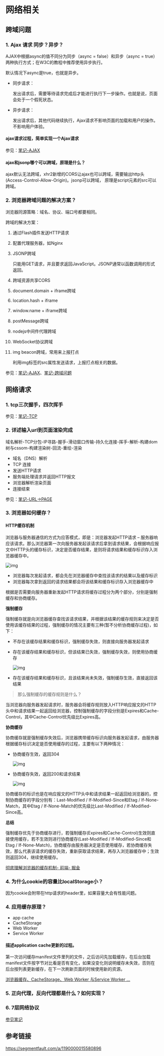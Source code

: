 # 网络相关

## 跨域问题

### 1. Ajax 请求 同步？异步？

AJAX中根据async的值不同分为同步（async = false）和异步（async = true）两种执行方式；在W3C的教程中推荐使用异步执行。

默认情况下async是true，也就是异步。

- 同步请求：

  发出请求后，需要等待请求完成后才能进行执行下一步操作。也就是说，页面会处于一个假死状态。

- 异步请求：

  发出请求后，其他代码继续执行，Ajax请求不影响页面的加载和用户的操作。不影响用户体验。

#### ajax请求过程，简单实现一个Ajax请求

参见：[笔记-AJAX](https://babyshulei.github.io/mybooks/front-end/05-network/04-ajax/)



#### ajax和jsonp哪个可以跨域，原理是什么？

ajax默认无法跨域，xhr2新增的CORS让ajax也可以跨域，需要输出http头(Access-Control-Allow-Origin)。jsonp可以跨域， 原理是script元素的src可以跨域。



### 2. 浏览器跨域问题的解决方案？

浏览器同源策略：域名、协议、端口号都要相同。

跨域的解决方案：

1. 通过Flash插件发送HTTP请求

2. 配置代理服务器，如Nginx

3. JSONP跨域

   只能用GET请求，并且要求返回JavaScript。JSONP通常以函数调用的形式返回。

4. 跨域资源共享CORS

5. document.domain + iframe跨域

6. location.hash + iframe

7. window.name + iframe跨域

8. postMessage跨域

9. nodejs中间件代理跨域

10. WebSocket协议跨域

11. img beacon跨域，常用来上报打点

    利用img标签的src属性发送请求，上报打点相关的数据。

参见：[笔记-AJAX](https://babyshulei.github.io/mybooks/front-end/05-network/04-ajax/)、[笔记-跨域问题](https://babyshulei.github.io/mybooks/front-end/05-network/05-cross-domain.html)



## 网络请求

### 1. tcp三次握手，四次挥手

参见：[笔记-TCP](https://babyshulei.github.io/mybooks/front-end/05-network/01-tcp/)



### 2. 详述输入url到页面渲染完成

域名解析-TCP分包-IP寻路-握手-滑动窗口传输-持久化连接-挥手-解析-构建dom树与cssom-构建渲染树-回流-重绘-渲染

- 域名（DNS）解析
- TCP 连接
- 发送HTTP请求
- 服务端处理请求并返回HTTP报文
- 浏览器解析渲染页面
- 连接结束

参见：[笔记-URL->PAGE](https://babyshulei.github.io/mybooks/front-end/05-network/06-url-webpage.html)



### 3. 浏览器如何缓存？

#### HTTP缓存机制

浏览器与服务器通信的方式为应答模式，即是：浏览器发起HTTP请求 – 服务器响应该请求。那么浏览器第一次向服务器发起该请求后拿到请求结果，会根据响应报文中HTTP头的缓存标识，决定是否缓存结果，是则将请求结果和缓存标识存入浏览器缓存中。

![img](.\images\http-cache.jpg)

- 浏览器每次发起请求，都会先在浏览器缓存中查找该请求的结果以及缓存标识
- 浏览器每次拿到返回的请求结果都会将该结果和缓存标识存入浏览器缓存中

根据是否需要向服务器重新发起HTTP请求将缓存过程分为两个部分，分别是强制缓存和协商缓存。

**强制缓存**

强制缓存就是向浏览器缓存查找该请求结果，并根据该结果的缓存规则来决定是否使用该缓存结果的过程，强制缓存的情况主要有三种(暂不分析协商缓存过程)，如下：

- 不存在该缓存结果和缓存标识，强制缓存失效，则直接向服务器发起请求

- 存在该缓存结果和缓存标识，但该结果已失效，强制缓存失效，则使用协商缓存

  ![img](.\images\http-cache-02.jpg)

- 存在该缓存结果和缓存标识，且该结果尚未失效，强制缓存生效，直接返回该结果

> 那么强制缓存的缓存规则是什么？

当浏览器向服务器发起请求时，服务器会将缓存规则放入HTTP响应报文的HTTP头中和请求结果一起返回给浏览器，控制强制缓存的字段分别是Expires和Cache-Control，其中Cache-Control优先级比Expires高。

**协商缓存**

协商缓存就是强制缓存失效后，浏览器携带缓存标识向服务器发起请求，由服务器根据缓存标识决定是否使用缓存的过程，主要有以下两种情况：

- 协商缓存生效，返回304

  ![img](C:\Develop\mybooks\front-end\07-question\images\http-cache-03.jpg)

- 协商缓存失效，返回200和请求结果

  ![img](.\images\http-cache-04.jpg)

协商缓存的标识也是在响应报文的HTTP头中和请求结果一起返回给浏览器的，控制协商缓存的字段分别有：Last-Modified / If-Modified-Since和Etag / If-None-Match，其中Etag / If-None-Match的优先级比Last-Modified / If-Modified-Since高。

**总结**

强制缓存优先于协商缓存进行，若强制缓存(Expires和Cache-Control)生效则直接使用缓存，若不生效则进行协商缓存(Last-Modified / If-Modified-Since和Etag / If-None-Match)，协商缓存由服务器决定是否使用缓存，若协商缓存失效，那么代表该请求的缓存失效，重新获取请求结果，再存入浏览器缓存中；生效则返回304，继续使用缓存。

[彻底理解浏览器的缓存机制- 前端- 掘金](https://juejin.im/entry/5ad86c16f265da505a77dca4)

### 4. 为什么cookie的容量比localStorage小？

因为cookie会附带在http请求的header里，如果容量大会有性能问题。



### 4. 应用缓存原理？

- app cache
- CacheStorage
- Web Worker
- Service Worker

#### 描述application cache更新的过程。

第一次访问缓存manifest文件里列的文件，之后访问先加载缓存，在后台加载manifest文件按字节对比看是否有变化，如果没变化则说明缓存未失效，否则在后台按列表更新缓存，在下一次刷新页面的时候使用新的资源。

[浏览器缓存、CacheStorage、Web Worker 与Service Worker ...](https://github.com/youngwind/blog/issues/113)



### 5. 正向代理，反向代理都是什么？如何实现？



### 6. 7层网络协议

[参见笔记](https://babyshulei.github.io/mybooks/front-end/05-network/)



## 参考链接

<https://segmentfault.com/a/1190000015580896>

